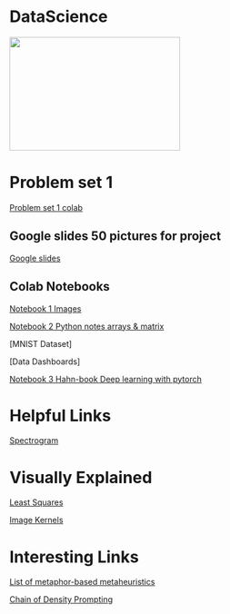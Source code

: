 
# DataScience
<img src = "https://cdn.futura-sciences.com/buildsv6/images/wide1920/9/5/0/950321c11d_50173256_data-science-1.jpg" width="300" height="200"  >

# Problem set 1 
[Problem set 1 colab](https://colab.research.google.com/drive/1FINvK6L46LflfR6kM3jm9cli2uFDs2S4?usp=sharing) 

## Google slides 50 pictures for project 
[Google slides](https://docs.google.com/presentation/d/1trhebZ4PCf9QhRP3bUlqgMEetYf8O9wwuYlEbyyFDxs/edit?usp=sharing)

## Colab Notebooks
[Notebook 1 Images ](https://colab.research.google.com/drive/1XSP0zOtB8w2Ou9cWPjY7-H5xsZ9WJv5s?authuser=2#scrollTo=OcM-MSMRmAXL)

[Notebook 2 Python notes arrays & matrix]()

[MNIST Dataset]

[Data Dashboards]

[Notebook 3 Hahn-book Deep learning with pytorch](https://colab.research.google.com/drive/1Y4sN2QWGLJHYdNnnNHS_ae9qjU4Fksf9?authuser=2#scrollTo=Zbi9NCwSZRMs)

# Helpful Links
[Spectrogram](https://musiclab.chromeexperiments.com/spectrogram/)
# Visually Explained 
[Least Squares](https://setosa.io/ev/ordinary-least-squares-regression/)

[Image Kernels](https://setosa.io/ev/image-kernels/)

# Interesting Links
[List of metaphor-based metaheuristics](https://en.wikipedia.org/wiki/List_of_metaphor-based_metaheuristics)

[Chain of Density Prompting](https://arxiv.org/pdf/2309.04269.pdf)
